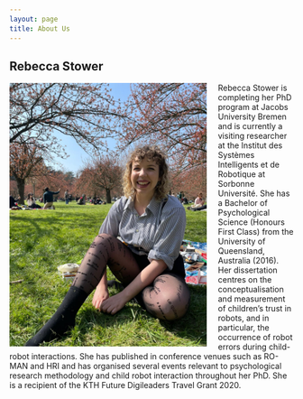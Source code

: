 ```yaml
---
layout: page
title: About Us
---
```


## Rebecca Stower

<img style="float: left; padding-right:20px" src="/assets/img/IMG-20210404-WA0024.jpg" alt="Rebecca Stower" width="350"/>

Rebecca Stower is completing her PhD program at Jacobs University Bremen and is currently a visiting researcher at the Institut des Systèmes Intelligents et de Robotique at Sorbonne Université. She has a Bachelor of Psychological Science (Honours First Class) from the University of Queensland, Australia (2016). Her dissertation centres on the conceptualisation and measurement of children’s trust in robots, and in particular, the occurrence of robot errors during child-robot interactions. She has published in conference venues such as RO-MAN and HRI and has organised several events relevant to psychological research methodology and child robot interaction throughout her PhD. She is a recipient of the KTH Future Digileaders Travel Grant 2020.

